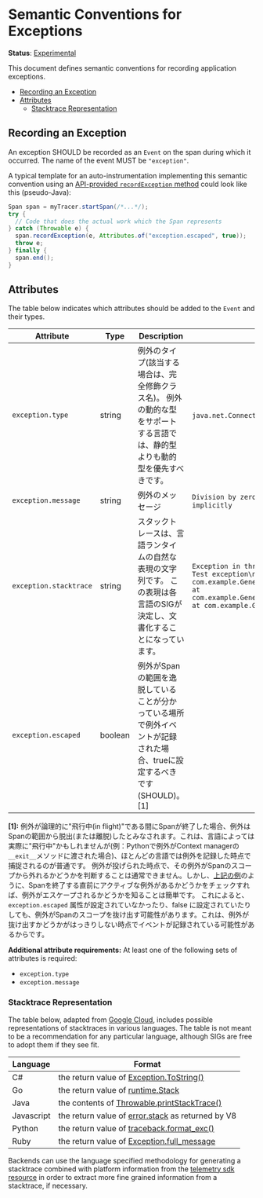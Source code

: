 # Semantic Conventions for Exceptions

**Status**: [Experimental](../../document-status.md)

This document defines semantic conventions for recording application
exceptions.

<!-- toc -->

- [Recording an Exception](#recording-an-exception)
- [Attributes](#attributes)
  - [Stacktrace Representation](#stacktrace-representation)

<!-- tocstop -->

## Recording an Exception

An exception SHOULD be recorded as an `Event` on the span during which it occurred.
The name of the event MUST be `"exception"`.

<a name="exception-end-example"></a>

A typical template for an auto-instrumentation implementing this semantic convention
using an [API-provided `recordException` method](../api.md#record-exception)
could look like this (pseudo-Java):

```java
Span span = myTracer.startSpan(/*...*/);
try {
  // Code that does the actual work which the Span represents
} catch (Throwable e) {
  span.recordException(e, Attributes.of("exception.escaped", true));
  throw e;
} finally {
  span.end();
}
```

## Attributes

The table below indicates which attributes should be added to the `Event` and
their types.

<!-- semconv exception -->
| Attribute  | Type | Description  | Examples  | Required |
|---|---|---|---|---|
| `exception.type` | string | 例外のタイプ(該当する場合は、完全修飾クラス名)。 例外の動的な型をサポートする言語では、静的型よりも動的型を優先すべきです。 | `java.net.ConnectException`; `OSError` | See below |
| `exception.message` | string | 例外のメッセージ | `Division by zero`; `Can't convert 'int' object to str implicitly` | See below |
| `exception.stacktrace` | string | スタックトレースは、言語ランタイムの自然な表現の文字列です。 この表現は各言語のSIGが決定し、文書化することになっています。 | `Exception in thread "main" java.lang.RuntimeException: Test exception\n at com.example.GenerateTrace.methodB(GenerateTrace.java:13)\n at com.example.GenerateTrace.methodA(GenerateTrace.java:9)\n at com.example.GenerateTrace.main(GenerateTrace.java:5)` | No |
| `exception.escaped` | boolean | 例外がSpanの範囲を逸脱していることが分かっている場所で例外イベントが記録された場合、trueに設定するべきです(SHOULD)。 [1] |  | No |

**[1]:** 例外が論理的に"飛行中(in flight)"である間にSpanが終了した場合、例外はSpanの範囲から脱出(または離脱)したとみなされます。これは、言語によっては実際に"飛行中"かもしれませんが(例：Pythonで例外がContext managerの`__exit__`メソッドに渡された場合)、ほとんどの言語では例外を記録した時点で捕捉されるのが普通です。
例外が投げられた時点で、その例外がSpanのスコープから外れるかどうかを判断することは通常できません。しかし、[上記の例](#exception-end-example)のように、Spanを終了する直前にアクティブな例外があるかどうかをチェックすれば、例外がエスケープされるかどうかを知ることは簡単です。
これによると、`exception.escaped` 属性が設定されていなかったり、false に設定されていたりしても、例外がSpanのスコープを抜け出す可能性があります。これは、例外が抜け出すかどうかがはっきりしない時点でイベントが記録されている可能性があるからです。

**Additional attribute requirements:** At least one of the following sets of attributes is required:

* `exception.type`
* `exception.message`
<!-- endsemconv -->

### Stacktrace Representation

The table below, adapted from [Google Cloud][gcp-error-reporting], includes
possible representations of stacktraces in various languages. The table is not
meant to be a recommendation for any particular language, although SIGs are free
to adopt them if they see fit.

| Language   | Format                                                              |
| ---------- | ------------------------------------------------------------------- |
| C#         | the return value of [Exception.ToString()][csharp-stacktrace]       |
| Go         | the return value of [runtime.Stack][go-stacktrace]                  |
| Java       | the contents of [Throwable.printStackTrace()][java-stacktrace]      |
| Javascript | the return value of [error.stack][js-stacktrace] as returned by V8  |
| Python     | the return value of [traceback.format_exc()][python-stacktrace]     |
| Ruby       | the return value of [Exception.full_message][ruby-full-message]     |

Backends can use the language specified methodology for generating a stacktrace
combined with platform information from the
[telemetry sdk resource][telemetry-sdk-resource] in order to extract more fine
grained information from a stacktrace, if necessary.

[gcp-error-reporting]: https://cloud.google.com/error-reporting/reference/rest/v1beta1/projects.events/report
[java-stacktrace]: https://docs.oracle.com/javase/7/docs/api/java/lang/Throwable.html#printStackTrace%28%29
[python-stacktrace]: https://docs.python.org/3/library/traceback.html#traceback.format_exc
[js-stacktrace]: https://v8.dev/docs/stack-trace-api
[ruby-full-message]: https://ruby-doc.org/core-2.7.1/Exception.html#method-i-full_message
[csharp-stacktrace]: https://docs.microsoft.com/en-us/dotnet/api/system.exception.tostring
[go-stacktrace]: https://golang.org/pkg/runtime/debug/#Stack
[telemetry-sdk-resource]:../../resource/semantic_conventions/README.md#telemetry-sdk
